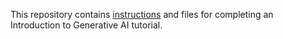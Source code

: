This repository contains [instructions](Introduction_to_Generative_AI.pdf) and files for completing an Introduction to Generative AI tutorial. 
